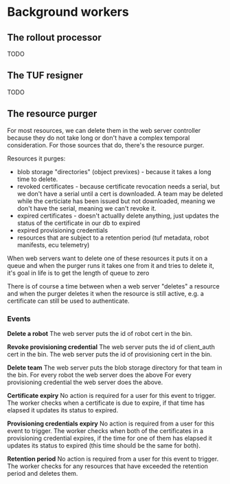 # Background workers

## The rollout processor

TODO

## The TUF resigner

TODO

## The resource purger

For most resources, we can delete them in the web server controller because they do not take long or don't have a complex temporal consideration. For those sources that do, there's the resource purger.

Resources it purges:
- blob storage "directories" (object previxes) - because it takes a long time to delete.
- revoked certificates - because certificate revocation needs a serial, but we don't have a serial until a cert is downloaded. A team may be deleted while the certiciate has been issued but not downloaded, meaning we don't have the serial, meaning we can't revoke it.
- expired certificates - doesn't actuallly delete anything, just updates the status of the certificate in our db to expired
- expired provisioning credentials
- resources that are subject to a retention period (tuf metadata, robot manifests, ecu telemetry)

When web servers want to delete one of these resources it puts it on a queue and when the purger runs it takes one from it and tries to delete it, it's goal in life is to get the length of queue to zero

There is of course a time between when a web server "deletes" a resource and when the purger deletes it when the resource is still active, e.g. a certificate can still be used to authenticate.

### Events

**Delete a robot** 
The web server puts the id of robot cert in the bin.

**Revoke provisioning credential** 
The web server puts the id of client_auth cert in the bin.
The web server puts the id of provisioning cert in the bin.

**Delete team**
The web server puts the blob storage directory for that team in the bin.
For every robot the web server does the above
For every provisioning credential the web server does the above.

**Certificate expiry**
No action is required for a user for this event to trigger. The worker checks when a certificate is due to expire, if that time has elapsed it updates its status to expired.

**Provisioning credentials expiry**
No action is required from a user for this event to trigger. The worker checks when both of the certificates in a provisioning credential expires, if the time for one of them has elapsed it updates its status to expired (this time should be the same for both).

**Retention period**
No action is required from a user for this event to trigger. The worker checks for any resources that have exceeded the retention period and deletes them.